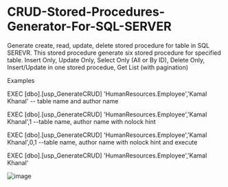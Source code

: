 # CRUD-Stored-Procedures-Generator-For-SQL-SERVER
Generate create, read, update, delete stored procedure for table in SQL SEREVR.
This stored procedure generate six stored procedure for specified table.
Insert Only,
Update Only,
Select Only (All or By ID),
Delete Only,
Insert/Update in one stored procedue,
Get List (with pagination)

Examples

EXEC [dbo].[usp_GenerateCRUD] 'HumanResources.Employee','Kamal Khanal' -- table name and author name

EXEC [dbo].[usp_GenerateCRUD] 'HumanResources.Employee','Kamal Khanal',1 --table name, author name with nolock hint

EXEC [dbo].[usp_GenerateCRUD] 'HumanResources.Employee','Kamal Khanal',0,1 --table name, author name with nolock hint and execute

EXEC [dbo].[usp_GenerateCRUD] 'HumanResources.Employee','Kamal Khanal'

![image](https://user-images.githubusercontent.com/28916183/229113446-15958740-9aa1-40fe-8e5b-cf6f5d3b8bb2.png)

